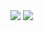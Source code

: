 <picture>
  <source 
    srcset="https://github-readme-stats-stefanalex4-gmailcom.vercel.app/api/top-langs/?username=StefanTodoran&size_weight=0.7&count_weight=0.3&layout=compact&show_icons=true&title_color=fff&text_color=ddd&bg_color=0D1117&hide_border=true&border_radius=10&hide=jupyter%20notebook,css,scss,sass,tex"
    media="(prefers-color-scheme: dark)"
  />
  <source
    srcset="https://github-readme-stats-stefanalex4-gmailcom.vercel.app/api/top-langs/?username=StefanTodoran&size_weight=0.7&count_weight=0.3&layout=compact&show_icons=true&title_color=000&text_color=000&bg_color=fff&hide_border=true&border_radius=10&hide=jupyter%20notebook,css,scss,sass,tex"
    media="(prefers-color-scheme: light), (prefers-color-scheme: no-preference)"
  />
  <img src="https://github-readme-stats-stefanalex4-gmailcom.vercel.app/api/top-langs/?username=StefanTodoran&size_weight=0.7&count_weight=0.3&layout=compact&show_icons=true&title_color=000&text_color=000&bg_color=fff&hide_border=true&border_radius=10&hide=jupyter%20notebook,css,scss,sass,tex" />
</picture>
<picture>
  <source 
    srcset="https://github-readme-stats-stefanalex4-gmailcom.vercel.app/api?username=StefanTodoran&hide_rank=true&show_icons=true&count_private=true&hide_title=true&text_color=ddd&bg_color=0D1117&hide_border=true&border_radius=10&icon_color=BECE7A&ring_color=BECE7A"
    media="(prefers-color-scheme: dark)"
  />
  <source
    srcset="https://github-readme-stats-stefanalex4-gmailcom.vercel.app/api?username=StefanTodoran&hide_rank=true&show_icons=true&count_private=true&hide_title=true&text_color=000&bg_color=fff&hide_border=true&border_radius=10&icon_color=BECE7A&ring_color=BECE7A"
    media="(prefers-color-scheme: light), (prefers-color-scheme: no-preference)"
  />
  <img src="https://github-readme-stats-stefanalex4-gmailcom.vercel.app/api?username=StefanTodoran&hide_rank=true&show_icons=true&count_private=true&hide_title=true&text_color=000&bg_color=fff&hide_border=true&border_radius=10&icon_color=BECE7A&ring_color=BECE7A" />
</picture>

